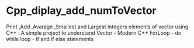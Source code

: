 # Cpp_diplay_add_numToVector
Print ,Add ,Avarage ,Smallest and Largest integers elements of vector using C++ : 
A simple project to understand Vector - Modern C++ ForLoop - do while loop - if and if else statements 
